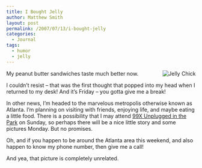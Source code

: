 ```yaml
---
title: I Bought Jelly
author: Matthew Smith
layout: post
permalink: /2007/07/13/i-bought-jelly
categories:
  - Journal
tags:
  - humor
  - jelly
---
```

<img src="http://digivation.net/wp-content/uploads/2007/07/jelly.thumbnail.jpg" alt="Jelly Chick" align="right" />My peanut butter sandwiches taste much better now.

I couldn&#8217;t resist &#8211; that was the first thought that popped into my head when I returned to my desk! And it&#8217;s Friday &#8211; you gotta give me a break!

In other news, I&#8217;m headed to the marvelous metropolis otherwise known as Atlanta. I&#8217;m planning on visiting with friends, enjoying life, and maybe eating a little food. There is a possibility that I may attend [99X Unplugged in the Park][1] on Sunday, so perhaps there will be a nice little story and some pictures Monday. But no promises.

Oh, and if you happen to be around the Atlanta area this weekend, and also happen to know my phone number, then give me a call!

And yea, that picture is completely unrelated.

 [1]: http://99x.com/events/concerts/index.asp?sb=1&artist=99X%20Unplugged%20in%20the%20Park